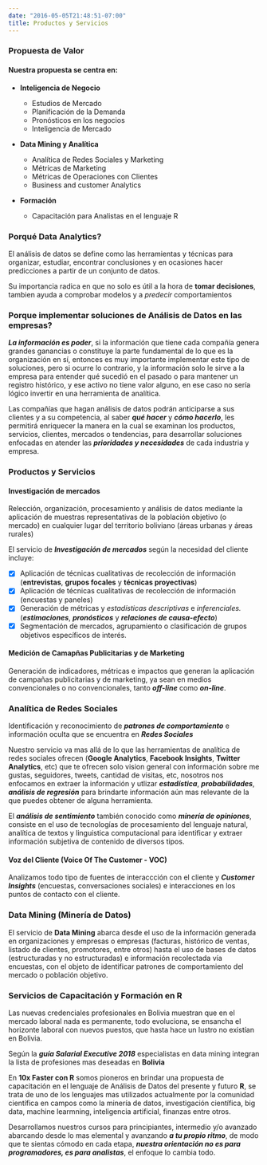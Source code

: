```yaml
---
date: "2016-05-05T21:48:51-07:00"
title: Productos y Servicios
---
```


### Propuesta de Valor
#### Nuestra propuesta se centra en:

- **Inteligencia de Negocio**
  + Estudios de Mercado
  + Planificación de la Demanda
  + Pronósticos en los negocios
  + Inteligencia de Mercado

- **Data Mining y Analítica**
  + Analítica de Redes Sociales y Marketing
  + Métricas de Marketing
  + Métricas de Operaciones con Clientes
  + Business and customer Analytics
  
- **Formación**
  + Capacitación para Analistas en el lenguaje R

### Porqué Data Analytics?
El análisis de datos se define como las herramientas y técnicas para organizar, estudiar, encontrar conclusiones y en ocasiones hacer predicciones a partir de un conjunto de datos.

Su importancia radica en que no solo es útil a la hora de **tomar decisiones**, tambien ayuda a comprobar modelos y a _predecir_ comportamientos

### Porque implementar soluciones de Análisis de Datos en las empresas?
_**La información es poder**_, si la información que tiene cada compañía genera grandes ganancias o constituye la parte fundamental de lo que es la organización en sí, entonces es muy importante implementar este tipo de soluciones, pero si ocurre lo contrario, y la información solo le sirve a la empresa para entender qué sucedió en el pasado o para mantener un registro histórico, y ese activo no tiene valor alguno, en ese caso no sería lógico invertir en una herramienta de analítica.  

Las compañías que hagan análisis de datos podrán anticiparse a sus clientes y a su competencia, al saber _**qué hacer**_ y _**cómo hacerlo**_, les permitirá enriquecer la manera en la cual se examinan los productos, servicios, clientes, mercados o tendencias, para desarrollar soluciones enfocadas en atender las _**prioridades y necesidades**_ de cada industria y empresa.

### Productos y Servicios
#### Investigación de mercados
Relección, organización, procesamiento y análisis de datos mediante la aplicación de muestras representativas de la población objetivo (o mercado) en cualquier lugar del territorio boliviano (áreas urbanas y áreas rurales)

El servicio de _**Investigación de mercados**_ según la necesidad del cliente incluye:

- [x] Aplicación de técnicas cualitativas de recolección de información (**entrevistas**, **grupos focales** y **técnicas proyectivas**) 
- [x] Aplicación de técnicas cualitativas de recolección de información (encuestas y paneles)
- [x] Generación de métricas y _estadísticas descriptivas_ e _inferenciales._ (**_estimaciones_**, _**pronósticos**_ y _**relaciones de causa-efecto**_)
- [x] Segmentación de mercados, agrupamiento o clasificación de grupos objetivos específicos de interés.

#### Medición de Camapñas Publicitarias y de Marketing
Generación de indicadores, métricas e impactos que generan la aplicación de campañas publicitarias y de marketing, ya sean en medios convencionales o no convencionales, tanto _**off-line**_ como _**on-line**_.

### Analítica de Redes Sociales
Identificación y reconocimiento de _**patrones de comportamiento**_ e información oculta que se encuentra en **_Redes Sociales_** 

Nuestro servicio va mas allá de lo que las herramientas de analítica de redes sociales ofrecen (**Google Analytics**, **Facebook Insights**, **Twitter Analytics**, etc) que te ofrecen solo vision general con información sobre me gustas, seguidores, tweets, cantidad de visitas, etc, nosotros nos enfocamos en extraer la información y utlizar _**estadística**_, _**probabilidades**_, _**análisis de regresión**_ para brindarte información aún mas relevante de la que puedes obtener de alguna herramienta.

El _**análisis de sentimiento**_ también conocido como _**minería de opiniones**_, consiste en el uso de tecnologías de procesamiento del lenguaje natural, analítica de textos y linguistica computacional para identificar y extraer información subjetiva de contenido de diversos tipos.

#### Voz del Cliente (Voice Of The Customer - VOC)
Analizamos todo tipo de fuentes de interaccción con el cliente y _**Customer Insights**_ (encuestas, conversaciones sociales) e interacciones en los puntos de contacto con el cliente.

### Data Mining (Minería de Datos)
El servicio de **Data Mining** abarca desde el uso de la información generada en organizaciones y empresas o empresas (facturas, histórico de ventas, listado de clientes, promotores, entre otros) hasta el uso de bases de datos (estructuradas y no estructuradas) e información recolectada vía encuestas, con el objeto de identificar patrones de comportamiento del mercado o población objetivo.

### Servicios de Capacitación y Formación en R
Las nuevas credenciales profesionales en Bolivia muestran que en el mercado laboral nada es permanente, todo evoluciona, se ensancha el horizonte laboral con nuevos puestos, que hasta hace un lustro no existían en Bolivia.

Según la _**guía Salarial Executive 2018**_ especialistas en data mining integran la lista de profesiones mas deseadas en **Bolivia**

En **10x Faster con R** somos pioneros en brindar una propuesta de capacitación en el lenguaje de Análisis de Datos del presente y futuro **R**, se trata de uno de los lenguajes mas utilizados actualmente por la comunidad científica en campos como la minería de datos, investigación científica, big data, machine learmning, inteligencia artificial, finanzas entre otros. 

Desarrollamos nuestros cursos para principiantes, intermedio y/o avanzado abarcando desde lo mas elemental y avanzando _**a tu propio ritmo**_, de modo que te sientas cómodo en cada etapa, _**nuestra orientación no es para programadores, es para analistas**_, el enfoque lo cambia todo.



















